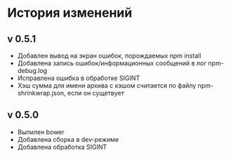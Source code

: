 # История изменений

## v 0.5.1
* Добавлен вывод на экран ошибок, порождаемых npm install
* Добавлена запись ошибок/информационных сообщений в лог npm-debug.log
* Исправлена ошибка в обработке SIGINT
* Хэш сумма для имени архива с кэшом считается по файлу npm-shrinkwrap.json, если он сущетвует

## v 0.5.0

*  Выпилен bower
*  Добавлена сборка в dev-режиме
*  Добавлена обработка SIGINT
